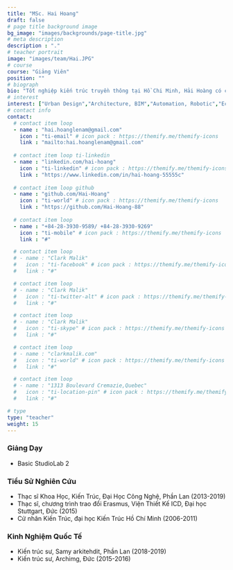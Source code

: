 ```yaml
---
title: "MSc. Hai Hoang"
draft: false
# page title background image
bg_image: "images/backgrounds/page-title.jpg"
# meta description
description : "."
# teacher portrait
image: "images/team/Hai.JPG"
# course
course: "Giảng Viên"
position: ""
# biograph
bio: "Tốt nghiệp kiến trúc truyền thông tại Hồ Chi Minh, Hải Hoàng có cơ hội được học hỏi, trao đổi và làm việc tại Châu Âu gần 10 năm. Với nền mòng văn hóa Việt Nam, kết hợp sự phát triển bền vững trong kiến trúc và đô thị bắc Âu và sự chính xác khoa học, tiên tiến của nền công nghiệp Đức đã thôi thúc Hải Hoàng đi tìm những giá trị để đóng góp cho cộng đồng"
# interest
interest: ["Urban Design","Architecture, BIM","Automation, Robotic","Economic"]
# contact info
contact:
  # contact item loop
  - name : "hai.hoanglenam@gmail.com"
    icon : "ti-email" # icon pack : https://themify.me/themify-icons
    link : "mailto:hai.hoanglenam@gmail.com"
    
  # contact item loop ti-linkedin
  - name : "linkedin.com/hai-hoang"
    icon : "ti-linkedin" # icon pack : https://themify.me/themify-icons
    link : "https://www.linkedin.com/in/hai-hoang-55555c"
  
  # contact item loop github
  - name : "github.com/Hai-Hoang"
    icon : "ti-world" # icon pack : https://themify.me/themify-icons
    link : "https://github.com/Hai-Hoang-88"  
    
  # contact item loop
  - name : "+84-28-3930-9589/ +84-28-3930-9269"
    icon : "ti-mobile" # icon pack : https://themify.me/themify-icons
    link : "#"

  # contact item loop
  # - name : "Clark Malik"
  #   icon : "ti-facebook" # icon pack : https://themify.me/themify-icons
  #   link : "#"

  # contact item loop
  # - name : "Clark Malik"
  #   icon : "ti-twitter-alt" # icon pack : https://themify.me/themify-icons
  #   link : "#"

  # contact item loop
  # - name : "Clark Malik"
  #   icon : "ti-skype" # icon pack : https://themify.me/themify-icons
  #   link : "#"

  # contact item loop
  # - name : "clarkmalik.com"
  #   icon : "ti-world" # icon pack : https://themify.me/themify-icons
  #   link : "#"

  # contact item loop
  # - name : "1313 Boulevard Cremazie,Quebec"
  #   icon : "ti-location-pin" # icon pack : https://themify.me/themify-icons
  #   link : "#"

# type
type: "teacher"
weight: 15
---
```


### Giảng Dạy
*	Basic StudioLab 2

### Tiểu Sử Nghiên Cứu
*	Thạc sĩ Khoa Học, Kiến Trúc, Đại Học Công Nghệ, Phần Lan (2013-2019)
*	Thạc sĩ, chương trình trao đổi Erasmus, Viện Thiết Kế ICD, Đại học Stuttgart, Đức (2015)
*	Cử nhân Kiến Trúc, đại học Kiến Trúc Hồ Chí Minh (2006-2011)

### Kinh Nghiệm Quốc Tế
*	Kiến trúc sư, Samy arkitehdit, Phần Lan (2018-2019)
*	Kiến trúc sư, Archimg, Đức (2015-2016)
